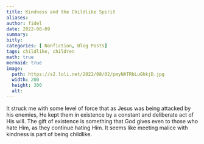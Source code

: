 ```yaml
---
title: Kindness and the Childlike Spirit
aliases:
author: fidel
date: 2022-08-09
summary: 
bitly: 
categories: [ Nonfiction, Blog Posts]
tags: childlike, children
math: true
mermaid: true
image:
  path: https://s2.loli.net/2022/08/02/pmyNATRbLuGhkjD.jpg
  width: 200 
  height: 300 
  alt:
---
```

It struck me with some level of force that as Jesus was being attacked by his enemies, He kept them in existence by a constant and deliberate act of His will. The gift of existence is something that God gives even to those who hate Him, as they continue hating Him. It seems like meeting malice with kindness is part of being childlike.